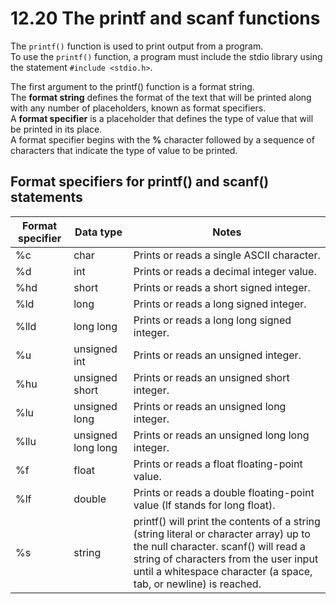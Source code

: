 # 12.20 The printf and scanf functions

The ``printf()`` function is used to print output from a program.   
To use the ``printf()`` function, a program must include the stdio library using the statement ``#include <stdio.h>``.

The first argument to the printf() function is a format string.   
The **format string** defines the format of the text that will be printed along with any number of placeholders, known as format specifiers.   
A **format specifier** is a placeholder that defines the type of value that will be printed in its place.   
A format specifier begins with the **%** character followed by a sequence of characters that indicate the type of value to be printed.   

## Format specifiers for printf() and scanf() statements
|Format specifier|Data type|Notes|
|----------------|---------|-----|
|%c|char|Prints or reads a single ASCII character.|
|%d|int|Prints or reads a decimal integer value.|
|%hd|short|Prints or reads a short signed integer.|
|%ld|long|Prints or reads a long signed integer.|
|%lld|long long|Prints or reads a long long signed integer.|
|%u|unsigned int|Prints or reads an unsigned integer.|
|%hu|unsigned short|Prints or reads an unsigned short integer.|
|%lu|unsigned long|Prints or reads an unsigned long integer.|
|%llu|unsigned long long|Prints or reads an unsigned long long integer.|
|%f|float|Prints or reads a float floating-point value.|
|%lf|double|Prints or reads a double floating-point value (lf stands for long float).|
|%s|string|printf() will print the contents of a string (string literal or character array) up to the null character. scanf() will read a string of characters from the user input until a whitespace character (a space, tab, or newline) is reached.|
